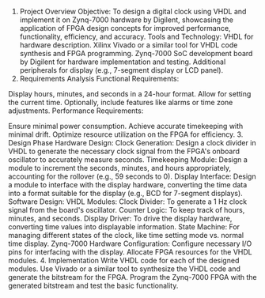 1. Project Overview
Objective: To design a digital clock using VHDL and implement it on Zynq-7000 hardware by Digilent, showcasing the application of FPGA design concepts for improved performance, functionality, efficiency, and accuracy.
Tools and Technology:
VHDL for hardware description.
Xilinx Vivado or a similar tool for VHDL code synthesis and FPGA programming.
Zynq-7000 SoC development board by Digilent for hardware implementation and testing.
Additional peripherals for display (e.g., 7-segment display or LCD panel).
2. Requirements Analysis
Functional Requirements:

Display hours, minutes, and seconds in a 24-hour format.
Allow for setting the current time.
Optionally, include features like alarms or time zone adjustments.
Performance Requirements:

Ensure minimal power consumption.
Achieve accurate timekeeping with minimal drift.
Optimize resource utilization on the FPGA for efficiency.
3. Design Phase
Hardware Design:
Clock Generation: Design a clock divider in VHDL to generate the necessary clock signal from the FPGA's onboard oscillator to accurately measure seconds.
Timekeeping Module: Design a module to increment the seconds, minutes, and hours appropriately, accounting for the rollover (e.g., 59 seconds to 0).
Display Interface: Design a module to interface with the display hardware, converting the time data into a format suitable for the display (e.g., BCD for 7-segment displays).
Software Design:
VHDL Modules:
Clock Divider: To generate a 1 Hz clock signal from the board's oscillator.
Counter Logic: To keep track of hours, minutes, and seconds.
Display Driver: To drive the display hardware, converting time values into displayable information.
State Machine: For managing different states of the clock, like time setting mode vs. normal time display.
Zynq-7000 Hardware Configuration:
Configure necessary I/O pins for interfacing with the display.
Allocate FPGA resources for the VHDL modules.
4. Implementation
Write VHDL code for each of the designed modules.
Use Vivado or a similar tool to synthesize the VHDL code and generate the bitstream for the FPGA.
Program the Zynq-7000 FPGA with the generated bitstream and test the basic functionality.
